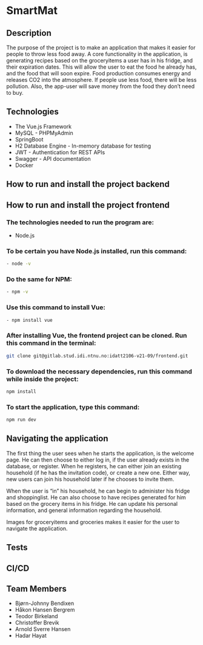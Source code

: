 # SmartMat

## Description

The purpose of the project is to make an application that makes it easier for people to throw less food away. A core functionality in the application, is generating recipes based on the groceryitems a user has in his fridge, and their expiration dates. This will allow the user to eat the food he already has, and the food that will soon expire.
Food production consumes energy and releases CO2 into the atmosphere. If people use less food, there will be less pollution. Also, the app-user will save money from the food they don’t need to buy. 


## Technologies
- The Vue.js Framework 
- MySQL - PHPMyAdmin
- SpringBoot 
- H2 Database Engine - In-memory database for testing
- JWT - Authentication for REST APIs
- Swagger - API documentation
- Docker


## How to run and install the project backend





## How to run and install the project frontend
### The technologies needed to run the program are:

- Node.js

### To be certain you have Node.js installed, run this command:
```sh
- node -v
```


### Do the same for NPM:
```sh
- npm -v
```

### Use this command to install Vue:

```sh
- npm install vue
```

### After installing Vue, the frontend project can be cloned. Run this command in the terminal:

```sh
git clone git@gitlab.stud.idi.ntnu.no:idatt2106-v21-09/frontend.git
```

### To download the necessary dependencies, run this command while inside the project:


```sh
npm install
```

### To start the application, type this command:

```sh
npm run dev
```

## Navigating the application
The first thing the user sees when he starts the application, is the welcome page. He can then choose to either log in, if the user already exists in the database, or register. When he registers, he can either join an existing household (if he has the invitation code), or create a new one. Either way, new users can join his household later if he chooses to invite them.

When the user is “in” his household, he can begin to administer his fridge and shoppinglist. He can also choose to have recipes generated for him based on the grocery items in his fridge. He can update his personal information, and general information regarding the household. 

Images for groceryitems and groceries makes it easier for the user to navigate the application. 


## Tests

## CI/CD

## Team Members
- Bjørn-Johnny Bendixen
- Håkon Hansen Bergrem
- Teodor Birkeland
- Christoffer Brevik
- Arnold Sverre Hansen
- Hadar Hayat
